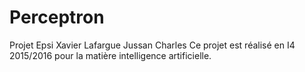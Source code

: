 # Perceptron
Projet Epsi
Xavier Lafargue
Jussan Charles
Ce projet est réalisé en I4 2015/2016 pour la matière intelligence artificielle.


